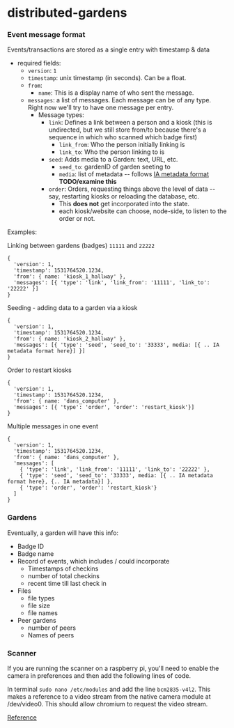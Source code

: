 # distributed-gardens



### Event message format

Events/transactions are stored as a single entry with timestamp & data

- required fields:
  - `version`: `1`
  - `timestamp`: unix timestamp (in seconds). Can be a float.
  - `from`: 
    - `name`: This is a display name of who sent the message. 
  - `messages`: a list of messages. Each message can be of any type. Right now we'll try to have one message per entry.
    - Message types:
      - `link`: Defines a link between a person and a kiosk (this is undirected, but we still store from/to because there's a sequence in which who scanned which badge first)
        - `link_from`: Who the person initially linking is 
        - `link_to`: Who the person linking to is
      - `seed`: Adds media to a Garden: text, URL, etc.
        - `seed_to`: gardenID of garden seeting to
        - `media`: list of metadata -- follows [IA metadata format](https://internetarchive.readthedocs.io/en/latest/metadata.html) **TODO/examine this**
      - `order`: Orders, requesting things above the level of data -- say, restarting kiosks or reloading the database, etc. 
        - This **does not** get incorporated into the state.
        - each kiosk/website can choose, node-side, to listen to the order or not.
      


Examples:

Linking between gardens (badges) `11111` and `22222`
```
{
  'version': 1,
  'timestamp': 1531764520.1234,
  'from': { name: 'kiosk_1_hallway' },
  'messages': [{ 'type': 'link', 'link_from': '11111', 'link_to': '22222' }]
}
```

Seeding - adding data to a garden via a kiosk
```
{
  'version': 1,
  'timestamp': 1531764520.1234,
  'from': { name: 'kiosk_2_hallway' },
  'messages': [{ 'type': 'seed', 'seed_to': '33333', media: [{ .. IA metadata format here}] }]
}
```
Order to restart kiosks
```
{
  'version': 1,
  'timestamp': 1531764520.1234,
  'from': { name: 'dans_computer' },
  'messages': [{ 'type': 'order', 'order': 'restart_kiosk'}]
}
```

Multiple messages in one event
```
{
  'version': 1,
  'timestamp': 1531764520.1234,
  'from': { name: 'dans_computer' },
  'messages': [
    { 'type': 'link', 'link_from': '11111', 'link_to': '22222' },
    { 'type': 'seed', 'seed_to': '33333', media: [{ .. IA metadata format here}, {.. IA metadata}] },
    { 'type': 'order', 'order': 'restart_kiosk'}
  ]
}
```

### Gardens

Eventually, a garden will have this info:
- Badge ID 
- Badge name
- Record of events, which includes / could incorporate
  - Timestamps of checkins
  - number of total checkins
  - recent time till last check in
- Files 
  - file types
  - file size
  - file names
- Peer gardens
  - number of peers
  - Names of peers
  
### Scanner

If you are running the scanner on a raspberry pi, you'll need to enable the camera in preferences and then add the following lines of code.

In terminal `sudo nano /etc/modules` and add the line `bcm2835-v4l2`. This makes a reference to a video stream from the native camera module at /dev/video0. This should allow chromium to request the video stream.

[Reference](https://www.raspberrypi.org/forums/viewtopic.php?t=194311)

